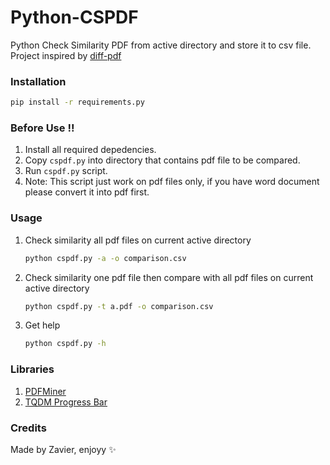 # Python-CSPDF
Python Check Similarity PDF from active directory and store it to csv file. Project inspired by [diff-pdf](https://github.com/luke-cha/diff-pdf)

### Installation
```sh
pip install -r requirements.py
```

### Before Use !!
1. Install all required depedencies.
2. Copy `cspdf.py` into directory that contains pdf file to be compared.
3. Run `cspdf.py` script.
4. Note: This script just work on pdf files only, if you have word document please convert it into pdf first.

### Usage
1. Check similarity all pdf files on current active directory
   ```sh
   python cspdf.py -a -o comparison.csv
   ```
2. Check similarity one pdf file then compare with all pdf files on current active directory
   ```sh
   python cspdf.py -t a.pdf -o comparison.csv
   ```
3. Get help
   ```sh
   python cspdf.py -h
   ```

### Libraries
1. [PDFMiner](https://pypi.org/project/pdfminer/)
2. [TQDM Progress Bar](https://tqdm.github.io)

### Credits
Made by Zavier, enjoyy ✨
